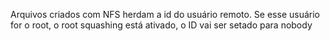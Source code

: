 Arquivos criados com NFS herdam a id do usuário remoto. Se esse usuário for o root, o root squashing está ativado, o ID vai ser setado para nobody
